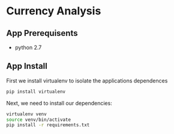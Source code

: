 # Currency Analysis
## App Prerequisents
* python 2.7
## App Install
First we install virtualenv to isolate the applications dependences

```bash
pip install virtualenv
```

Next, we need to install our dependencies:

```bash
virtualenv venv
source venv/bin/activate
pip install -r requirements.txt
```


